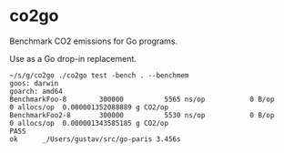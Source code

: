 # co2go

Benchmark CO2 emissions for Go programs.

Use as a Go drop-in replacement.

```
~/s/g/co2go ./co2go test -bench . --benchmem
goos: darwin
goarch: amd64
BenchmarkFoo-8    	  300000	      5565 ns/op	       0 B/op	       0 allocs/op	0.000001352088889 g CO2/op
BenchmarkFoo2-8   	  300000	      5530 ns/op	       0 B/op	       0 allocs/op	0.000001343585185 g CO2/op
PASS
ok  	_/Users/gustav/src/go-paris	3.456s
```
